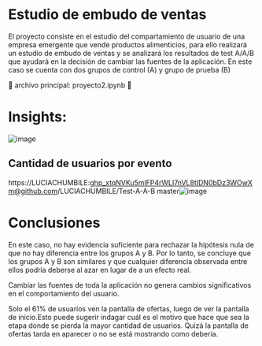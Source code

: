 # Estudio de embudo de ventas

El proyecto consiste en el estudio del compartamiento de usuario de una empresa emergente que vende productos alimenticios, para ello realizará un estudio de embudo de ventas y se analizará los resultados de test A/A/B que ayudará en la decisión de cambiar las fuentes de la aplicación. En este caso se cuenta con dos grupos de control (A) y grupo de prueba (B)


🚨 archivo principal: proyecto2.ipynb 🚨

# Insights:

![image](https://github.com/user-attachments/assets/fe7ca3f0-3ac8-40bc-b7bc-0f617cdea490)

## Cantidad de usuarios por evento

https://LUCIACHUMBILE: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@github.com/LUCIACHUMBILE/Test-A-A-B master![image](https://github.com/user-attachments/assets/c2ace4a1-4fcd-4fc7-9cb5-9a9fec45069c)

# Conclusiones

En este caso, no hay evidencia suficiente para rechazar la hipótesis nula de que no hay diferencia entre los grupos A y B. Por lo tanto, se concluye que los grupos A y B son similares y que cualquier diferencia observada entre ellos podría deberse al azar en lugar de a un efecto real.

Cambiar las fuentes de toda la aplicación no genera cambios significativos en el comportamiento del usuario.

Solo el 61% de usuarios ven la pantalla de ofertas, luego de ver la pantalla de inicio.Esto puede sugerir indagar cuál es el motivo que hace que sea la etapa donde se pierda la mayor cantidad de usuarios. Quizá la pantalla de ofertas tarda en aparecer o no se está mostrando como deberia.
